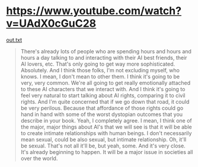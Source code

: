 # https://www.youtube.com/watch?v=UAdX0cGuC28

[out.txt](out.txt)
>  There's already lots of people who are spending hours and hours and hours a day talking to and interacting with their AI best friends, their AI lovers, etc. That's only going to get way more sophisticated. Absolutely. And I think those folks, I'm not excluding myself, who knows. I mean, I don't mean to other them. I think it's going to be very, very common. We're all going to get really emotionally attached to these AI characters that we interact with. And I think it's going to feel very natural to start talking about AI rights, comparing it to civil rights. And I'm quite concerned that if we go down that road, it could be very perilous. Because that affordance of those rights could go hand in hand with some of the worst dystopian outcomes that you describe in your book. Yeah, I completely agree. I mean, I think one of the major, major things about AI's that we will see is that it will be able to create intimate relationships with human beings. I don't necessarily mean sexual, could be also sexual, but intimate relationship. Oh, it'll be sexual. That's not all it'll be, but yeah, some. And it's very close. It's already beginning to happen. It will be a major issue in societies all over the world.
